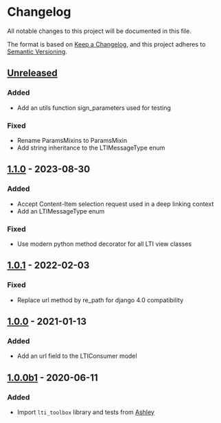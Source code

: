 # Changelog

All notable changes to this project will be documented in this file.

The format is based on [Keep a Changelog](https://keepachangelog.com/en/1.0.0/),
and this project adheres to [Semantic 
Versioning](https://semver.org/spec/v2.0.0.html).

## [Unreleased]

### Added

- Add an utils function sign_parameters used for testing

### Fixed

- Rename ParamsMixins to ParamsMixin
- Add string inheritance to the LTIMessageType enum

## [1.1.0] - 2023-08-30

### Added

- Accept Content-Item selection request used in a deep linking context
- Add an LTIMessageType enum

### Fixed

- Use modern python method decorator for all LTI view classes

## [1.0.1] - 2022-02-03

### Fixed

- Replace url method by re_path for django 4.0 compatibility

## [1.0.0] - 2021-01-13

### Added

- Add an url field to the LTIConsumer model

## [1.0.0b1] - 2020-06-11

### Added

- Import `lti_toolbox` library and tests from
  [Ashley](https://github.com/openfun/ashley)

[Unreleased]: https://github.com/openfun/django-lti-toolbox/compare/v1.1.0...master
[1.1.0]: https://github.com/openfun/django-lti-toolbox/compare/v1.0.1...v1.1.0
[1.0.1]: https://github.com/openfun/django-lti-toolbox/compare/v1.0.0...v1.0.1
[1.0.0]: https://github.com/openfun/django-lti-toolbox/compare/v1.0.0b1...v1.0.0
[1.0.0b1]: https://github.com/openfun/django-lti-toolbox/compare/814377082b89abd6c7e47022462aefee2399e53d...v1.0.0b1
